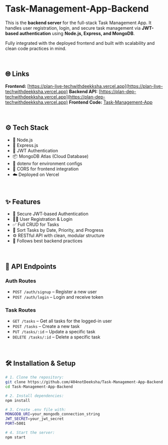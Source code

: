 # Task-Management-App-Backend

This is the **backend server** for the full-stack Task Management App. It handles user registration, login, and secure task management via **JWT-based authentication** using **Node.js, Express, and MongoDB**.

Fully integrated with the deployed frontend and built with scalability and clean code practices in mind.

<br />

## 🌐 Links
**Frontend:** [https://plan-live-techwithdeekksha.vercel.app](https://plan-live-techwithdeekksha.vercel.app)
**Backend API:** [https://plan-dep-techwithdeekksha.vercel.app](https://plan-dep-techwithdeekksha.vercel.app)
**Frontend Code:** [Task-Management-App](https://github.com/404notDeeksha/Task-Management-App)

<br />

## ⚙️ Tech Stack
- 🚀 Node.js
- 🔧 Express.js
- 🔐 JWT Authentication
- 📦 MongoDB Atlas (Cloud Database)
- 🌿 dotenv for environment configs
- 🧩 CORS for frontend integration
- ☁️ Deployed on Vercel

<br />

## ✨ Features
- 🔐 Secure JWT-based Authentication
- 🧑‍💼 User Registration & Login
- ✅ Full CRUD for Tasks
- 📅 Sort Tasks by Date, Priority, and Progress
- ⚙️ RESTful API with clean, modular structure
- 🧼 Follows best backend practices

<br />

## 📁 API Endpoints

### Auth Routes

- `POST /auth/signup` – Register a new user  
- `POST /auth/login` – Login and receive token  

### Task Routes

- `GET /tasks` – Get all tasks for the logged-in user  
- `POST /tasks` – Create a new task  
- `PUT /tasks/:id` – Update a specific task  
- `DELETE /tasks/:id` – Delete a specific task  

<br />

## 🛠️ Installation & Setup

```bash
# 1. Clone the repository:
git clone https://github.com/404notDeeksha/Task-Management-App-Backend
cd Task-Management-App-Backend

# 2. Install dependencies:
npm install

# 3. Create .env file with:
MONGODB_URI=your_mongodb_connection_string
JWT_SECRET=your_jwt_secret
PORT=5001

# 4. Start the server:
npm start
```